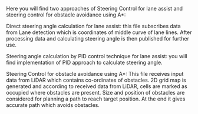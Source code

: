 

Here you will find two approaches of Steering Control for lane assist and steering control for obstacle avoidance using A*:

Direct steering angle calculation for lane assist: this file subscribes data from Lane detection which is coordinates of middle curve of lane lines. After processing data and calculating steering angle is then published for further use.

Steering angle calculation by PID control technique for lane assist: you will find implementation of PID approach to calculate steering angle.


Steering Control for obstacle avoidance using A*: This file receives input data from LiDAR which contains co-ordinates of obstacles. 2D grid map is generated and according to received data from LiDAR, cells are marked as occupied where obstacles are present. Size and position of obstacles are considered for planning a path to reach target position. At the end it gives accurate path which avoids obstacles.
